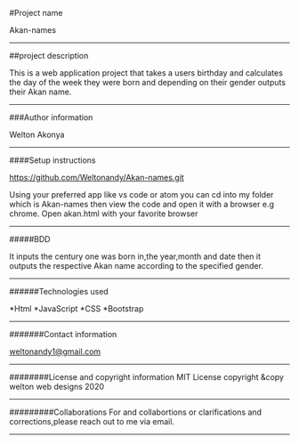 #Project name

 Akan-names
 ***

##project description

 This is a web application project that takes a users
 birthday and calculates the day of the week they were
 born and depending on their gender outputs their Akan name.
 ***

###Author information

 Welton Akonya
 ***

####Setup instructions

 https://github.com/Weltonandy/Akan-names.git

 Using your preferred app like vs code or atom you can cd into
 my folder which is Akan-names then view the code and open it
 with a browser e.g chrome.
 Open akan.html with your favorite browser
 ***

#####BDD

 It inputs the century one was born in,the year,month and date
 then it outputs the respective Akan name according to the specified
 gender.
 ***

######Technologies used

 *Html
 *JavaScript
 *CSS
 *Bootstrap
 ***

#######Contact information

 weltonandy1@gmail.com
 ***

########License and copyright information
 MIT License
 copyright &copy welton web designs 2020
 ***
 #########Collaborations
 For and collabortions or clarifications and corrections,please
 reach out to me via email.
 ***
